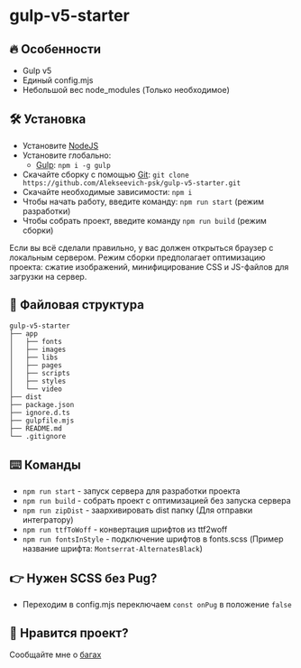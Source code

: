 # gulp-v5-starter

## :fire: Особенности
* Gulp v5
* Единый config.mjs
* Небольшой вес node_modules (Только необходимое)

## :hammer_and_wrench: Установка
* Установите [NodeJS](https://nodejs.org/en/)
* Установите глобально:
    * [Gulp](https://gulpjs.com/): ```npm i -g gulp```
* Скачайте сборку с помощью [Git](https://git-scm.com/downloads): ```git clone https://github.com/Alekseevich-psk/gulp-v5-starter.git```
* Скачайте необходимые зависимости: ```npm i```
* Чтобы начать работу, введите команду: ```npm run start``` (режим разработки)
* Чтобы собрать проект, введите команду ```npm run build``` (режим сборки)

Если вы всё сделали правильно, у вас должен открыться браузер с локальным сервером.
Режим сборки предполагает оптимизацию проекта: сжатие изображений, минифицирование CSS и JS-файлов для загрузки на сервер.

## :open_file_folder: Файловая структура

```
gulp-v5-starter
├── app
│   ├── fonts
│   ├── images
│   ├── libs
│   ├── pages
│   ├── scripts
│   ├── styles
│   └── video
├── dist
├── package.json
├── ignore.d.ts
├── gulpfile.mjs
├── README.md
└── .gitignore
```

## :keyboard: Команды
* ```npm run start``` - запуск сервера для разработки проекта
* ```npm run build``` - собрать проект с оптимизацией без запуска сервера
* ```npm run zipDist``` - заархивировать dist папку (Для отправки интегратору)
* ```npm run ttfToWoff``` - конвертация шрифтов из ttf2woff
* ```npm run fontsInStyle``` - подключение шрифтов в fonts.scss (Пример название шрифта: ```Montserrat-AlternatesBlack```)

## :point_right: Нужен SCSS без Pug?
* Переходим в config.mjs переключаем ```const onPug``` в положение ```false```

## :yellow_heart: Нравится проект?
Сообщайте мне о [багах](https://github.com/Alekseevich-psk/gulp-v5-starter/issues)
